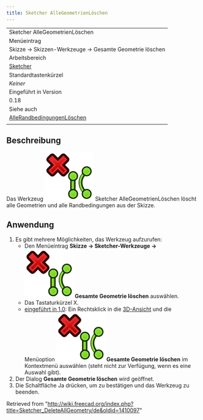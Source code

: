 ```yaml
---
title: Sketcher AlleGeometrienLöschen
---
```


|                                                                                                    |
| -------------------------------------------------------------------------------------------------- |
| Sketcher AlleGeometrienLöschen                                                                     |
| Menüeintrag                                                                                        |
| Skizze → Skizzen-Werkzeuge → Gesamte Geometrie löschen                                             |
| Arbeitsbereich                                                                                     |
| [Sketcher](/Sketcher_Workbench/de "Sketcher Workbench/de")                                         |
| Standardtastenkürzel                                                                               |
| _Keiner_                                                                                           |
| Eingeführt in Version                                                                              |
| 0.18                                                                                               |
| Siehe auch                                                                                         |
| [AlleRandbedingungenLöschen](/Sketcher_DeleteAllConstraints/de "Sketcher DeleteAllConstraints/de") |
|                                                                                                    |

## Beschreibung

Das Werkzeug ![](/src/assets/images/Sketcher_DeleteAllGeometry.svg) Sketcher AlleGeometrienLöschen löscht alle Geometrien und alle Randbedingungen aus der Skizze.

## Anwendung

1. Es gibt mehrere Möglichkeiten, das Werkzeug aufzurufen:
   - Den Menüeintrag **Skizze → Sketcher-Werkzeuge → ![](/src/assets/images/Sketcher_DeleteAllGeometry.svg) Gesamte Geometrie löschen** auswählen.
   - Das Tastaturkürzel X.
   - [eingeführt in 1.0](/Release_notes_1.0/de "Release notes 1.0/de"): Ein Rechtsklick in die [3D-Ansicht](/3D_view/de "3D view/de") und die Menüoption **![](/src/assets/images/Sketcher_DeleteAllGeometry.svg) Gesamte Geometrie löschen** im Kontextmenü auswählen (steht nicht zur Verfügung, wenn es eine Auswahl gibt).
2. Der Dialog **Gesamte Geometrie löschen** wird geöffnet.
3. Die Schaltfläche Ja drücken, um zu bestätigen und das Werkzeug zu beenden.

Retrieved from "<http://wiki.freecad.org/index.php?title=Sketcher_DeleteAllGeometry/de&oldid=1410097>"
